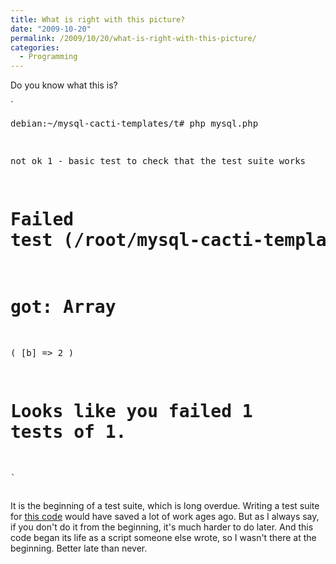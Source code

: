 ```yaml
---
title: What is right with this picture?
date: "2009-10-20"
permalink: /2009/10/20/what-is-right-with-this-picture/
categories:
  - Programming
---
```

Do you know what this is?

`<pre>debian:~/mysql-cacti-templates/t# php mysql.php 

not ok 1 - basic test to check that the test suite works
#     Failed test (/root/mysql-cacti-templates/t/mysql.php at line 9)
#     got: Array
(
    [b] => 2
)

# Looks like you failed 1 tests of 1.
`</pre> 
It is the beginning of a test suite, which is long overdue. Writing a test suite for [this code][1] would have saved a lot of work ages ago. But as I always say, if you don't do it from the beginning, it's much harder to do later. And this code began its life as a script someone else wrote, so I wasn't there at the beginning. Better late than never.

 [1]: http://code.google.com/p/mysql-cacti-templates/
